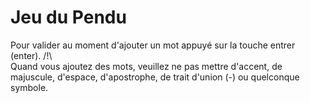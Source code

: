 # Jeu du Pendu

Pour valider au moment d'ajouter un mot appuyé sur la touche entrer (enter).
/!\  
Quand vous ajoutez des mots, veuillez ne pas mettre d'accent, de majuscule, d'espace, d'apostrophe, de trait d'union (-) ou quelconque symbole.

